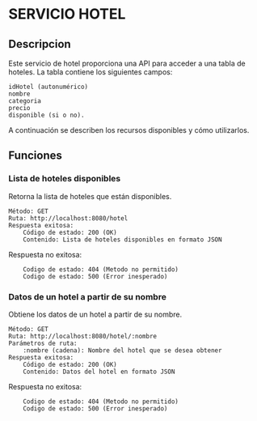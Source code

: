 
# SERVICIO HOTEL

## Descripcion 
Este servicio de hotel proporciona una API para acceder a una tabla de hoteles.
La tabla contiene los siguientes campos:
  
    idHotel (autonumérico)
    nombre 
    categoria
    precio 
    disponible (si o no).
A continuación se describen los recursos disponibles y cómo utilizarlos.

## Funciones
### Lista de hoteles disponibles 
Retorna la lista de hoteles que están disponibles.

    Método: GET
    Ruta: http://localhost:8080/hotel
    Respuesta exitosa:
        Código de estado: 200 (OK)
        Contenido: Lista de hoteles disponibles en formato JSON
   Respuesta no exitosa:
   
        Codigo de estado: 404 (Metodo no permitido)
        Codigo de estado: 500 (Error inesperado)
       
### Datos de un hotel a partir de su nombre 
Obtiene los datos de un hotel a partir de su nombre.

    Método: GET
    Ruta: http://localhost:8080/hotel/:nombre
    Parámetros de ruta:
        :nombre (cadena): Nombre del hotel que se desea obtener
    Respuesta exitosa:
        Código de estado: 200 (OK)
        Contenido: Datos del hotel en formato JSON
   Respuesta no exitosa:
   
        Codigo de estado: 404 (Metodo no permitido)
        Codigo de estado: 500 (Error inesperado)       
